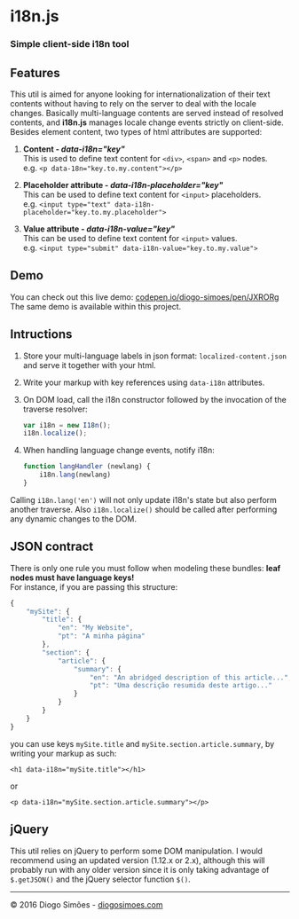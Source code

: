 # i18n.js #
### Simple client-side i18n tool ###

## Features ##

This util is aimed for anyone looking for internationalization of their text contents without having to rely on the server to deal with the locale changes.
Basically multi-language contents are served instead of resolved contents, and **i18n.js** manages locale change events strictly on client-side.   
Besides element content, two types of html attributes are supported:

1. **Content - _data-i18n="key"_**   
   This is used to define text content for `<div>`, `<span>` and `<p>` nodes.   
   e.g. `<p data-18n="key.to.my.content"></p>`

2. **Placeholder attribute - _data-i18n-placeholder="key"_**   
   This can be used to define text content for `<input>` placeholders.   
   e.g. `<input type="text" data-i18n-placeholder="key.to.my.placeholder">`

3. **Value attribute - _data-i18n-value="key"_**   
   This can be used to define text content for `<input>` values.   
   e.g. `<input type="submit" data-i18n-value="key.to.my.value">`

## Demo ##

You can check out this live demo: [codepen.io/diogo-simoes/pen/JXRORg](http://codepen.io/diogo-simoes/pen/JXRORg)    
The same demo is available within this project.

## Intructions ##
1. Store your multi-language labels in json format: `localized-content.json` and serve it together with your html.
2. Write your markup with key references using `data-i18n` attributes.
3. On DOM load, call the i18n constructor followed by the invocation of the traverse resolver:

	```javascript
	var i18n = new I18n();
	i18n.localize();
	```

4. When handling language change events, notify i18n:

	```javascript
	function langHandler (newlang) {
		i18n.lang(newlang)
	}
	```

Calling `i18n.lang('en')` will not only update i18n's state but also perform another traverse.
Also `i18n.localize()` should be called after performing any dynamic changes to the DOM.

## JSON contract ##

There is only one rule you must follow when modeling these bundles: **leaf nodes must have language keys!**   
For instance, if you are passing this structure:
```javascript
{
	"mySite": {
		"title": {
			"en": "My Website",
			"pt": "A minha página"
		},
		"section": {
			"article": {
				"summary": {
					"en": "An abridged description of this article...",
					"pt": "Uma descrição resumida deste artigo..."
				}
			}
		}
	}
}
```
 you can use keys `mySite.title` and `mySite.section.article.summary`, by writing your markup as such:

`<h1 data-i18n="mySite.title"></h1>`

or

`<p data-i18n="mySite.section.article.summary"></p>`

## jQuery ##
This util relies on jQuery to perform some DOM manipulation. I would recommend using an updated version (1.12.x or 2.x), although this will probably run with any older version since it is only taking advantage of `$.getJSON()` and the jQuery selector function `$()`.

-------
© 2016 Diogo Simões - [diogosimoes.com](http://diogosimoes.com)
